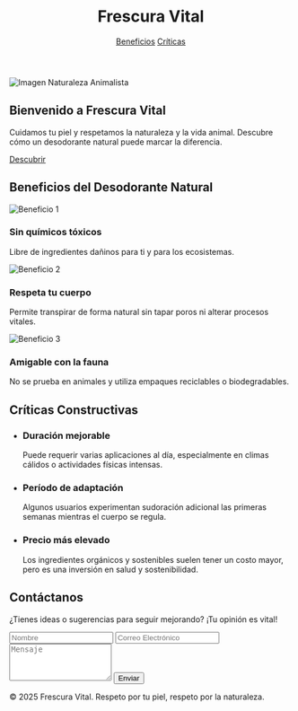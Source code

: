 <!DOCTYPE html>
<html lang="es">
<head>
  <meta charset="UTF-8" />
  <meta name="viewport" content="width=device-width, initial-scale=1.0"/>
  <title>Frescura Vital</title>
  <!-- Tailwind CSS CDN -->
  <script src="https://cdn.tailwindcss.com"></script>
</head>
<body class="bg-green-50 text-green-900 font-sans">
  <!-- Encabezado -->
  <header class="bg-green-800 text-white p-6">
    <div class="max-w-5xl mx-auto flex justify-between items-center">
      <h1 class="text-3xl font-bold">Frescura Vital</h1>
      <nav class="space-x-4">
        <a href="#beneficios" class="hover:underline">Beneficios</a>
        <a href="#criticas" class="hover:underline">Críticas</a>
      </nav>
    </div>
  </header>

  <!-- Hero -->
  <section class="max-w-5xl mx-auto p-8 text-center">
    <img src="https://th.bing.com/th/id/R.c68dccfd62c690089b1fe71ba3819bfb?rik=RnwRuSxu3RpEfg&pid=ImgRaw&r=0/1200x400/?nature,animals" alt="Imagen Naturaleza Animalista" class="w-full h-64 object-cover rounded-lg mb-6">
    <h2 class="text-4xl font-bold mb-4">Bienvenido a Frescura Vital</h2>
    <p class="mb-6 text-lg">Cuidamos tu piel y respetamos la naturaleza y la vida animal. Descubre cómo un desodorante natural puede marcar la diferencia.</p>
    <a href="#beneficios" class="bg-green-800 text-white px-6 py-3 rounded-full hover:bg-green-900">Descubrir</a>
  </section>

  <!-- Beneficios -->
  <section id="beneficios" class="bg-beige-50 py-12">
    <div class="max-w-5xl mx-auto px-6">
      <h2 class="text-3xl font-bold mb-6 text-center">Beneficios del Desodorante Natural</h2>
      <div class="grid grid-cols-1 md:grid-cols-3 gap-8">
        <div class="p-6 bg-green-100 rounded-lg shadow">
          <img src="https://images.unsplash.com/vector-1749323234461-a023088832f0?q=80&w=460&auto=format&fit=crop&ixlib=rb-4.1.0&ixid=M3wxMjA3fDB8MHxwaG90by1wYWdlfHx8fGVufDB8fHx8fA%3D%3D/300x200/?plant,nature" alt="Beneficio 1" class="w-full h-40 object-cover rounded mb-4">
          <h3 class="text-xl font-bold mb-2">Sin químicos tóxicos</h3>
          <p>Libre de ingredientes dañinos para ti y para los ecosistemas.</p>
        </div>
        <div class="p-6 bg-green-100 rounded-lg shadow">
          <img src="https://blogger.googleusercontent.com/img/b/R29vZ2xl/AVvXsEgVPxUVmYDFp4ntw15M9d64gy6HJF89YVNMWCwc5qkQUwzsAsl5cT1S9sDiYjqn438UYf7UW3wwfh6_7dOTr7nuEYYkcjbZYrpsPmQwLskU-lJd2TKdsYcx7KNosW-LA98GlA5T7qB8uuUcg1zOW84A6RJcYfUP1eFxLXx6c7wrFKMKONZqisBGUm91B9Zp/s1080/a23053_8fc4d85bffdb404d973c9217a266b669~mv2.gif/300x200/?organic,forest" alt="Beneficio 2" class="w-full h-40 object-cover rounded mb-4">
          <h3 class="text-xl font-bold mb-2">Respeta tu cuerpo</h3>
          <p>Permite transpirar de forma natural sin tapar poros ni alterar procesos vitales.</p>
        </div>
        <div class="p-6 bg-green-100 rounded-lg shadow">
          <img src="https://c.tenor.com/8qOc7rC7qtcAAAAM/animated-greeting-card-earth-day.gif/300x200/?eco,animal" alt="Beneficio 3" class="w-full h-40 object-cover rounded mb-4">
          <h3 class="text-xl font-bold mb-2">Amigable con la fauna</h3>
          <p>No se prueba en animales y utiliza empaques reciclables o biodegradables.</p>
        </div>
      </div>
    </div>
  </section>

  <!-- Críticas Constructivas -->
  <section id="criticas" class="bg-green-100 py-12">
    <div class="max-w-5xl mx-auto px-6">
      <h2 class="text-3xl font-bold mb-6 text-center">Críticas Constructivas</h2>
      <ul class="space-y-6">
        <li class="bg-white p-6 rounded-lg shadow">
          <h3 class="text-xl font-bold mb-2">Duración mejorable</h3>
          <p>Puede requerir varias aplicaciones al día, especialmente en climas cálidos o actividades físicas intensas.</p>
        </li>
        <li class="bg-white p-6 rounded-lg shadow">
          <h3 class="text-xl font-bold mb-2">Período de adaptación</h3>
          <p>Algunos usuarios experimentan sudoración adicional las primeras semanas mientras el cuerpo se regula.</p>
        </li>
        <li class="bg-white p-6 rounded-lg shadow">
          <h3 class="text-xl font-bold mb-2">Precio más elevado</h3>
          <p>Los ingredientes orgánicos y sostenibles suelen tener un costo mayor, pero es una inversión en salud y sostenibilidad.</p>
        </li>
      </ul>
    </div>
  </section>

  <!-- Contacto -->
  <section id="contacto" class="max-w-5xl mx-auto p-8 text-center">
    <h2 class="text-3xl font-bold mb-4">Contáctanos</h2>
    <p class="mb-6">¿Tienes ideas o sugerencias para seguir mejorando? ¡Tu opinión es vital!</p>
    <form class="max-w-md mx-auto">
      <input type="text" placeholder="Nombre" class="w-full p-3 mb-4 border border-green-300 rounded" required />
      <input type="email" placeholder="Correo Electrónico" class="w-full p-3 mb-4 border border-green-300 rounded" required />
      <textarea placeholder="Mensaje" class="w-full p-3 mb-4 border border-green-300 rounded" rows="4" required></textarea>
      <button type="submit" class="bg-green-800 text-white px-6 py-3 rounded hover:bg-green-900">Enviar</button>
    </form>
  </section>

  <!-- Footer -->
  <footer class="bg-green-800 text-white text-center p-4">
    <p>&copy; 2025 Frescura Vital. Respeto por tu piel, respeto por la naturaleza.</p>
  </footer>
</body>
</html>
